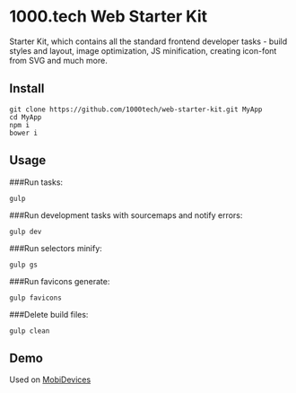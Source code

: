 # 1000.tech Web Starter Kit

Starter Kit, which contains all the standard frontend developer tasks - build styles and layout, image optimization, JS minification, creating icon-font from SVG and much more.

## Install

```smartyconfig
git clone https://github.com/1000tech/web-starter-kit.git MyApp
cd MyApp
npm i
bower i
```

## Usage

###Run tasks:
```smartyconfig
gulp
```

###Run development tasks with sourcemaps and notify errors:
```smartyconfig
gulp dev
```

###Run selectors minify:
```smartyconfig
gulp gs
```

###Run favicons generate:
```smartyconfig
gulp favicons
```

###Delete build files:
```smartyconfig
gulp clean
```

## Demo
Used on [MobiDevices](https://mobidevices.ru)